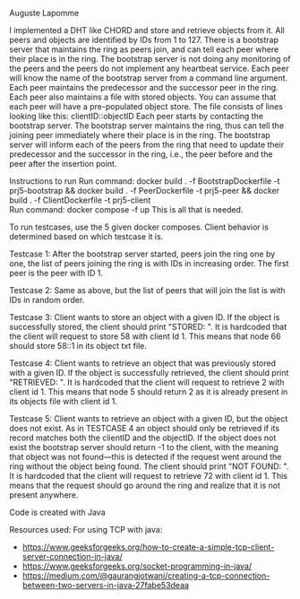 Auguste Lapomme

I implemented a DHT like CHORD and store and retrieve objects from it. All peers and objects are identified by IDs from 1 to 127.
There is a bootstrap server that maintains the ring as peers join, and can tell each peer where their place is in the ring. The bootstrap server is not doing any monitoring of the peers and the peers do not implement any heartbeat service.
Each peer will know the name of the bootstrap server from a command line argument. Each peer maintains the predecessor and the successor peer in the ring. Each peer also maintains a file with stored objects. You can assume that each peer will have a pre-populated object store. The file consists of lines looking like this: clientID::objectID
Each peer starts by contacting the bootstrap server. The bootstrap server maintains the ring, thus can tell the joining peer immediately where their place is in the ring. The bootstrap server will inform each of the peers from the ring that need to update their predecessor and the successor in the ring, i.e., the peer before and the peer after the insertion point.

Instructions to run
Run command: docker build . -f BootstrapDockerfile -t prj5-bootstrap && docker build . -f PeerDockerfile -t prj5-peer && docker build . -f ClientDockerfile -t prj5-client  
Run command: docker compose -f <docker compose file> up
This is all that is needed.

To run testcases, use the 5 given docker composes.  Client behavior is determined based on which testcase it is.

Testcase 1: After the bootstrap server started, peers join the ring one by one, the list of peers joining the ring is with IDs in increasing order. The first peer is the peer with ID 1.

Testcase 2: Same as above, but the list of peers that will join the list is with IDs in random order.

Testcase 3: Client wants to store an object with a given ID. If the object is successfully stored, the client should print "STORED: <objectID>". It is hardcoded that the client will request to store 58 with client Id 1. This means that node 66 should store 58::1 in its object txt file.

Testcase 4: Client wants to retrieve an object that was previously stored with a given ID. If the object is successfully retrieved, the client should print "RETRIEVED: <objectID>". It is hardcoded that the client will request to retrieve 2 with client id 1. This means that node 5 should return 2 as it is already present in its objects file with client id 1.

Testcase 5: Client wants to retrieve an object with a given ID, but the object does not exist. As in TESTCASE 4 an object should only be retrieved if its record matches both the clientID and the objectID. If the object does not exist the bootstrap server should return -1 to the client, with the meaning that object was not found—this is detected if the request went around the ring without the object being found. The client should print "NOT FOUND: <objectID>". It is hardcoded that the client will request to retrieve 72 with client id 1. This means that the request should go around the ring and realize that it is not present anywhere.


Code is created with Java

Resources used:
For using TCP with java: 
- https://www.geeksforgeeks.org/how-to-create-a-simple-tcp-client-server-connection-in-java/ 
- https://www.geeksforgeeks.org/socket-programming-in-java/ 
- https://medium.com/@gaurangjotwani/creating-a-tcp-connection-between-two-servers-in-java-27fabe53deaa
